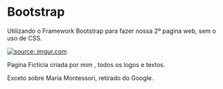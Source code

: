 # Bootstrap

Utilizando o Framework Bootstrap para fazer nossa 2º pagina web, sem o uso de CSS.

<a href="https://imgur.com/N5FoYcv"><img src="https://i.imgur.com/N5FoYcv.png" title="source: imgur.com" /></a>

Pagina Ficticia criada por mim , todos os logos e textos.

Exceto sobre Maria Montessori, retirado do Google.

